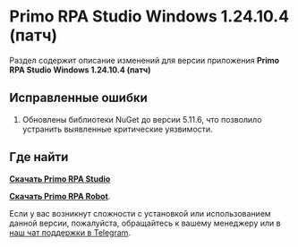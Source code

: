 # Primo RPA Studio Windows 1.24.10.4 (патч)

Раздел содержит описание изменений для версии приложения **Primo RPA Studio Windows 1.24.10.4 (патч)**

## Исправленные ошибки 

1. Обновлены библиотеки NuGet  до версии 5.11.6, что позволило устранить выявленные критические уязвимости.

## Где найти

[**Скачать Primo RPA Studio**](https://disk.primo-rpa.ru/index.php/s/t9BHBjR6PP06Yax?path=%2FRelease%2FStudio)

[**Скачать Primo RPA Robot**](https://disk.primo-rpa.ru/index.php/s/t9BHBjR6PP06Yax?path=%2FRelease%2FRobot). 


Если у вас возникнут сложности с установкой или использованием данной версии, пожалуйста, обращайтесь к вашему менеджеру или в [наш чат поддержки в Telegram](https://t.me/primo_RPA_chat).
